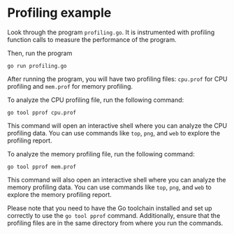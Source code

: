 # Profiling example

Look through the program `profiling.go`. It is instrumented with profiling function calls to measure the performance of the program.

Then, run the program

```shell
go run profiling.go
```

After running the program, you will have two profiling files: `cpu.prof` for CPU profiling and `mem.prof` for memory profiling.

To analyze the CPU profiling file, run the following command:

```shell
go tool pprof cpu.prof
```

This command will open an interactive shell where you can analyze the CPU profiling data. You can use commands like `top`, `png`, and `web` to explore the profiling report.

To analyze the memory profiling file, run the following command:

```shell
go tool pprof mem.prof
```

This command will also open an interactive shell where you can analyze the memory profiling data. You can use commands like `top`, `png`, and `web` to explore the memory profiling report.

Please note that you need to have the Go toolchain installed and set up correctly to use the `go tool pprof` command. Additionally, ensure that the profiling files are in the same directory from where you run the commands.